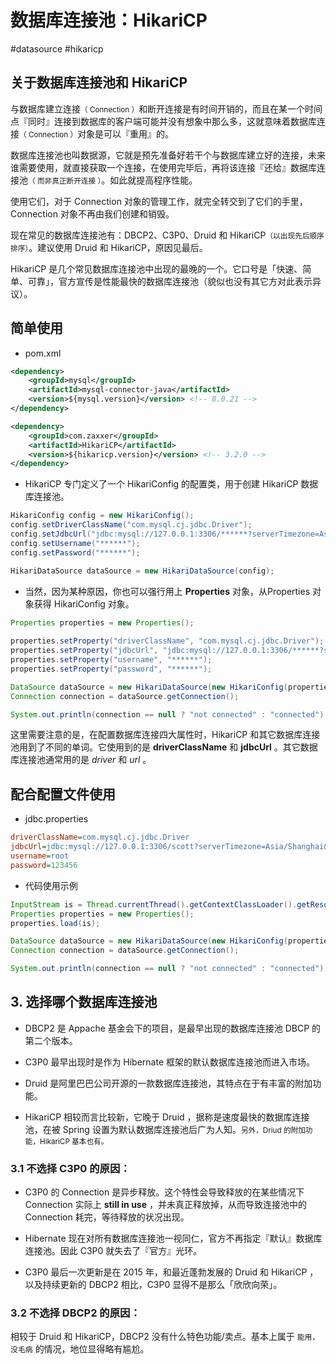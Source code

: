 # 数据库连接池：HikariCP

#datasource #hikaricp

## 关于数据库连接池和 HikariCP

与数据库建立连接<small>（ Connection ）</small>和断开连接是有时间开销的，而且在某一个时间点『同时』连接到数据库的客户端可能并没有想象中那么多，这就意味着数据库连接<small>（ Connection ）</small>对象是可以『重用』的。

数据库连接池也叫数据源，它就是预先准备好若干个与数据库建立好的连接，未来谁需要使用，就直接获取一个连接，在使用完毕后，再将该连接『还给』数据库连接池<small>（ 而非真正断开连接 ）</small>。如此就提高程序性能。

使用它们，对于 Connection 对象的管理工作，就完全转交到了它们的手里，Connection 对象不再由我们创建和销毁。

现在常见的数据库连接池有：DBCP2、C3P0、Druid 和 HikariCP<small>（以出现先后顺序排序）</small>。建议使用 Druid 和 HikariCP，原因见最后。

HikariCP 是几个常见数据库连接池中出现的最晚的一个。它口号是「快速、简单、可靠」，官方宣传是性能最快的数据库连接池（貌似也没有其它方对此表示异议）。


## 简单使用

- pom.xml

```xml
<dependency>
	<groupId>mysql</groupId>
	<artifactId>mysql-connector-java</artifactId>
	<version>${mysql.version}</version> <!-- 8.0.21 -->
</dependency>

<dependency>
	<groupId>com.zaxxer</groupId>
	<artifactId>HikariCP</artifactId>
	<version>${hikaricp.version}</version> <!-- 3.2.0 -->
</dependency>
```

- HikariCP 专门定义了一个 HikariConfig 的配置类，用于创建 HikariCP 数据库连接池。

```java
HikariConfig config = new HikariConfig();
config.setDriverClassName("com.mysql.cj.jdbc.Driver");
config.setJdbcUrl("jdbc:mysql://127.0.0.1:3306/******?serverTimezone=Asia/Shanghai&useUnicode=true&characterEncoding=utf-8&useSSL=false");
config.setUsername("******");
config.setPassword("******");

HikariDataSource dataSource = new HikariDataSource(config);
```

- 当然，因为某种原因，你也可以强行用上 **Properties** 对象，从Properties 对象获得 HikariConfig 对象。

```java
Properties properties = new Properties();
  
properties.setProperty("driverClassName", "com.mysql.cj.jdbc.Driver");
properties.setProperty("jdbcUrl", "jdbc:mysql://127.0.0.1:3306/******?serverTimezone=Asia/Shanghai&useUnicode=true&characterEncoding=utf-8&useSSL=false");
properties.setProperty("username", "******");
properties.setProperty("password", "******");

DataSource dataSource = new HikariDataSource(new HikariConfig(properties)); // Druid
Connection connection = dataSource.getConnection();

System.out.println(connection == null ? "not connected" : "connected");
```

这里需要注意的是，在配置数据库连接四大属性时，HikariCP 和其它数据库连接池用到了不同的单词。它使用到的是 **driverClassName** 和 **jdbcUrl** 。其它数据库连接池通常用的是 *driver* 和 *url* 。


##  配合配置文件使用

- jdbc.properties
  
```ini
driverClassName=com.mysql.cj.jdbc.Driver
jdbcUrl=jdbc:mysql://127.0.0.1:3306/scott?serverTimezone=Asia/Shanghai&useUnicode=true&characterEncoding=utf-8&useSSL=false
username=root
password=123456
```

- 代码使用示例

```java
InputStream is = Thread.currentThread().getContextClassLoader().getResourceAsStream("jdbc.properties");
Properties properties = new Properties();
properties.load(is);

DataSource dataSource = new HikariDataSource(new HikariConfig(properties));
Connection connection = dataSource.getConnection();

System.out.println(connection == null ? "not connected" : "connected");
```


## 3. 选择哪个数据库连接池

- DBCP2 是 Appache 基金会下的项目，是最早出现的数据库连接池 DBCP 的第二个版本。

- C3P0 最早出现时是作为 Hibernate 框架的默认数据库连接池而进入市场。

- Druid 是阿里巴巴公司开源的一款数据库连接池，其特点在于有丰富的附加功能。

- HikariCP 相较而言比较新，它晚于 Druid ，据称是速度最快的数据库连接池，在被 Spring 设置为默认数据库连接池后广为人知。<small>另外，Driud 的附加功能，HikariCP 基本也有。</small>

### 3.1 不选择 C3P0 的原因：

- C3P0 的 Connection 是异步释放。这个特性会导致释放的在某些情况下 Connection 实际上 **still in use** ，并未真正释放掉，从而导致连接池中的 Connection 耗完，等待释放的状况出现。

- Hibernate 现在对所有数据库连接池一视同仁，官方不再指定『默认』数据库连接池。因此 C3P0 就失去了『官方』光环。

- C3P0 最后一次更新是在 2015 年，和最近蓬勃发展的 Druid 和 HikariCP ，以及持续更新的 DBCP2 相比，C3P0 显得不是那么「欣欣向荣」。

### 3.2 不选择 DBCP2 的原因：

相较于 Druid 和 HikariCP，DBCP2 没有什么特色功能/卖点。基本上属于 `能用，没毛病` 的情况，地位显得略有尴尬。


